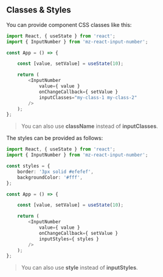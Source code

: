 ## Classes & Styles

You can provide component CSS classes like this:

```ts
import React, { useState } from 'react';
import { InputNumber } from 'mz-react-input-number';

const App = () => {

    const [value, setValue] = useState(10);

    return (
        <InputNumber
            value={ value }
            onChangeCallback={ setValue }
            inputClasses="my-class-1 my-class-2"
        />
    );
};
``` 

> You can also use **className** instead of **inputClasses**.

The styles can be provided as follows:

```ts
import React, { useState } from 'react';
import { InputNumber } from 'mz-react-input-number';

const styles = {
    border: '3px solid #efefef',
    backgroundColor: '#fff',
};

const App = () => {

    const [value, setValue] = useState(10);

    return (
        <InputNumber
            value={ value }
            onChangeCallback={ setValue }
            inputStyles={ styles }
        />
    );
};
``` 

> You can also use **style** instead of **inputStyles**.